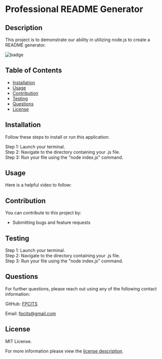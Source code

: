 # Professional README Generator

## Description

This project is to demonstrate our ability in utilizing node.js to create a README generator.

![badge](https://img.shields.io/badge/license-MITLicense-brightorange)


## Table of Contents
  - [Installation](#installation)
  - [Usage](#usage)
  - [Contribution](#contribution)
  - [Testing](#testing)
  - [Questions](#questions)
  - [License](#license)
    
    
## Installation
    
  Follow these steps to install or run this application:

 Step 1: Launch your terminal. <br>
 Step 2: Navigate to the directory containing your .js file. <br>
 Step 3: Run your file using the "node index.js" command.
      
## Usage

  Here is a helpful video to follow: 
      
## Contribution

You can contribute to this project by:
- Submitting bugs and feature requests

      
## Testing

 Step 1: Launch your terminal. <br>
 Step 2: Navigate to the directory containing your .js file. <br>
 Step 3: Run your file using the "node index.js" command.
      
## Questions
      
  For further questions, please reach out using any of the following contact information:
  
  GitHub: [FPCITS](https://github.com/FPCITS)

  Email: [fpcits@gmail.com](mailto:fpcits@gmail.com)
    
## License

      
  MIT License.
      
  For more information please view the [license description](https://choosealicense.com/licenses/mit/).
  
  